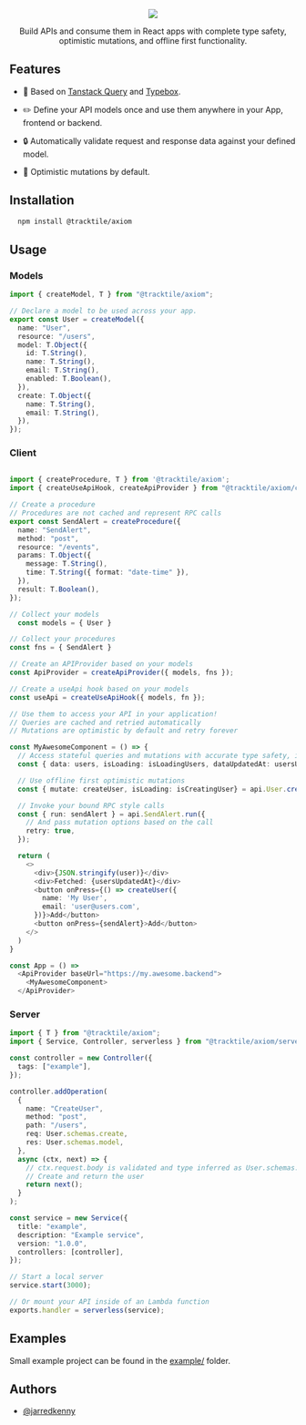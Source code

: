  <p  align="center">
  <img  src="https://i.imgur.com/w98C6Oy.png"  />
</p>
 
 <p  align="center">Build APIs and consume them in React apps with complete type safety, optimistic mutations, and offline first functionality.</p>

## Features

- :muscle: Based on [Tanstack Query](https://github.com/TanStack/query) and [Typebox](https://github.com/sinclairzx81/typebox).

- :pencil2: Define your API models once and use them anywhere in your App, frontend or backend.

- :lock: Automatically validate request and response data against your defined model.

- :necktie: Optimistic mutations by default.

## Installation

```sh
  npm install @tracktile/axiom
```

## Usage

### Models

```typescript
import { createModel, T } from "@tracktile/axiom";

// Declare a model to be used across your app.
export const User = createModel({
  name: "User",
  resource: "/users",
  model: T.Object({
    id: T.String(),
    name: T.String(),
    email: T.String(),
    enabled: T.Boolean(),
  }),
  create: T.Object({
    name: T.String(),
    email: T.String(),
  }),
});
```

### Client

```typescript

import { createProcedure, T } from '@tracktile/axiom';
import { createUseApiHook, createApiProvider } from "@tracktile/axiom/client";

// Create a procedure
// Procedures are not cached and represent RPC calls
export const SendAlert = createProcedure({
  name: "SendAlert",
  method: "post",
  resource: "/events",
  params: T.Object({
    message: T.String(),
    time: T.String({ format: "date-time" }),
  }),
  result: T.Boolean(),
});

// Collect your models
  const models = { User }

// Collect your procedures
const fns = { SendAlert }

// Create an APIProvider based on your models
const ApiProvider = createApiProvider({ models, fns });

// Create a useApi hook based on your models
const useApi = createUseApiHook({ models, fn });

// Use them to access your API in your application!
// Queries are cached and retried automatically
// Mutations are optimistic by default and retry forever

const MyAwesomeComponent = () => {
  // Access stateful queries and mutations with accurate type safety, inferred from your models.
  const { data: users, isLoading: isLoadingUsers, dataUpdatedAt: usersUpdatedAt } = api.User.search();

  // Use offline first optimistic mutations
  const { mutate: createUser, isLoading: isCreatingUser} = api.User.create()

  // Invoke your bound RPC style calls
  const { run: sendAlert } = api.SendAlert.run({
    // And pass mutation options based on the call
    retry: true,
  });

  return (
    <>
      <div>{JSON.stringify(user)}</div>
      <div>Fetched: {usersUpdatedAt}</div>
      <button onPress={() => createUser({
        name: 'My User',
        email: 'user@users.com',
      })}>Add</button>
      <button onPress={sendAlert}>Add</button>
    </>
  )
}

const App = () =>
  <ApiProvider baseUrl="https://my.awesome.backend">
    <MyAwesomeComponent>
  </ApiProvider>
```

### Server

```typescript
import { T } from "@tracktile/axiom";
import { Service, Controller, serverless } from "@tracktile/axiom/server";

const controller = new Controller({
  tags: ["example"],
});

controller.addOperation(
  {
    name: "CreateUser",
    method: "post",
    path: "/users",
    req: User.schemas.create,
    res: User.schemas.model,
  },
  async (ctx, next) => {
    // ctx.request.body is validated and type inferred as User.schemas.create
    // Create and return the user
    return next();
  }
);

const service = new Service({
  title: "example",
  description: "Example service",
  version: "1.0.0",
  controllers: [controller],
});

// Start a local server
service.start(3000);

// Or mount your API inside of an Lambda function
exports.handler = serverless(service);
```

## Examples

Small example project can be found in the [example/](./example) folder.

## Authors

- [@jarredkenny](https://www.github.com/jarredkenny)
